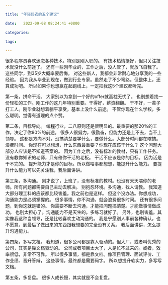 ```yaml
---

title: "年轻码农的五个建议"

date:   2022-09-08 08:24:41 +0800

categories:

tags:

---
```

很多程序员喜欢迷恋各种技术。特别是刚入职的。
有技术热情挺好，但只关注技术就没什么前途了。
还有一些刚毕业的，工作之后，没人管了，就放飞自我了。
这些同学，到35岁大概率要后悔。
对这些新人，我都会非常耐心地分享我的一些经验。
因为我从毕业到现在，做到行业专家。虽然走了不少弯路。但整体上，还算成功吧。
所以如果你也想赢在起跑线上，一定把我这5个建议都听完。

第一条，拼命干活。
大家别以为拿到一个好的offer就高枕无忧了。
也别想着找一份轻松的工作。刚工作的这几年特别重要。干得好，薪资翻翻。
干不好，一辈子打工人。刚毕业就想着躺平享受，基本上没什么前途。
不管你现在什么学校，多么聪明。觉得有道理的点个赞。

第二条，目标导向。
编程行业，二八原则还是很明显的。最重要的那20%的工作，决定了你80%的前途。
很多人很努力，很勤奋，但能力还是上不去，当不上领导。
这都是方向不对。没搞清楚要学什么，要做什么。大部分时间都在瞎搞。浪费时间。
你现在可以想想，什么东西最重要？你现在应该干什么？
这个问题大部分人应该是不知道答案的。
因为工作之后，没有标准的教材，只有工作任务。
没有教你知识的老师，只有催你干活的老板。
干活不应该是你的目标。 因为活是干不完的。
提升能力才是你的目标。所以做啥事都想想，能提升什么能力。
要提升什么能力可以先关注我，我后面讲讲。

第三条，多沟通。
刚才说了，上班了，没有标准的教材。也没有天天喂你的老师。所有问题都需要自己主动去解决。
别抱怨环境。多沟通，找人请教。
我知道大部分理工科的应该都比较害羞。我之前也是这样。
但这个没办法。你想成功，沟通能力是必须掌握的。
很多事情，你不沟通，就会浪费很多时间。
还有很多问题，到你这就是错的。
你需要不断去沟通，才能把问题搞清楚。才能做事情做成功。
也别太担心了。沟通能力不是天生的。多练习就好了。
另外，也别害羞。其实像我这种当领导，还是比较喜欢主动沟通的。
我是宁愿别人事前各种确认，也不愿意，到最后了做出来的东西跟我想要的完全没有关系。
我后面讲讲，怎么提升沟通能力。

第四条，多写文档。
我知道，很多公司都是靠人驱动的。但大厂，或者叫优秀的公司，其实是靠文档驱动的。
公司或者项目太大了，人是忙不过来的。或者，效率很低，非常不可靠。
所以很多事情，都是靠文档。像项目管理、面试评价、工作业绩、晋升答辩，
这些事情，最终都是需要码字。
所以想提升软实力，多写写文档。

第五条，多复盘。
很多人成长慢，其实就是不会复盘。

